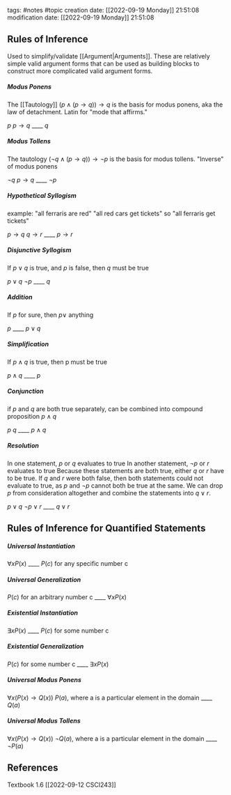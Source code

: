tags: #notes #topic
creation date: [[2022-09-19 Monday]] 21:51:08
modification date: [[2022-09-19 Monday]] 21:51:08

## Rules of Inference
Used to simplify/validate [[Argument|Arguments]].
These are relatively simple valid argument forms that can be used as building blocks to construct more complicated valid argument forms.

##### Modus Ponens
The [[Tautology]] $(p \wedge (p \rightarrow q)) \rightarrow q$ is the basis for modus ponens, aka the law of detachment.
Latin for "mode that affirms."

$p$
$p \rightarrow q$
$\_\_\_\_$
$q$

##### Modus Tollens
The tautology $(\neg q \wedge (p \rightarrow q)) \rightarrow \neg p$ is the basis for modus tollens.
"Inverse" of modus ponens

$\neg q$
$p \rightarrow q$
$\_\_\_\_$
$\neg p$

##### Hypothetical Syllogism
example: 
"all ferraris are red"
"all red cars get tickets"
so
"all ferraris get tickets"

$p \rightarrow q$
$q \rightarrow r$
$\_\_\_\_$
$p \rightarrow r$

##### Disjunctive Syllogism
If $p \vee q$ is true, and $p$ is false, then $q$ must be true

$p \vee q$
$\neg p$
$\_\_\_\_$
$q$

##### Addition
If $p$ for sure, then $p \vee$ anything

$p$
$\_\_\_\_$
$p \vee q$

##### Simplification
If $p \wedge q$ is true, then p must be true

$p \wedge q$
$\_\_\_\_$
$p$

##### Conjunction
if $p$ and $q$ are both true separately, can be combined into compound proposition $p \wedge q$

$p$
$q$
$\_\_\_\_$
$p \wedge q$

##### Resolution
In one statement, $p$ or $q$ evaluates to true
In another statement, $\neg p$ or $r$ evaluates to true
Because these statements are both true, either $q$ or $r$ have to be true. 
If $q$ and $r$ were both false, then both statements could not evaluate to true, as $p$ and $\neg p$ cannot both be true at the same.
We can drop $p$ from consideration altogether and combine the statements into $q \vee r$.

$p \vee q$
$\neg p \vee r$
$\_\_\_\_$
$q \vee r$


## Rules of Inference for Quantified Statements
##### Universal Instantiation
$\forall x P(x)$
$\_\_\_\_$
$P(c)$ for any specific number c

##### Universal Generalization
$P(c)$ for an arbitrary number c
$\_\_\_\_$
$\forall x P(x)$

##### Existential Instantiation
$\exists x P(x)$
$\_\_\_\_$
$P(c)$ for some number c

##### Existential Generalization
$P(c)$ for some number c
$\_\_\_\_$
$\exists x P(x)$

##### Universal Modus Ponens
$\forall x (P(x) \rightarrow Q(x))$
$P(a)$, where a is a particular element in the domain
$\_\_\_\_$
$Q(a)$

##### Universal Modus Tollens
$\forall x (P(x) \rightarrow Q(x))$
$\neg Q(a)$, where a is a particular element in the domain
$\_\_\_\_$
$\neg P(a)$



## References
Textbook 1.6
[[2022-09-12 CSCI243]]
